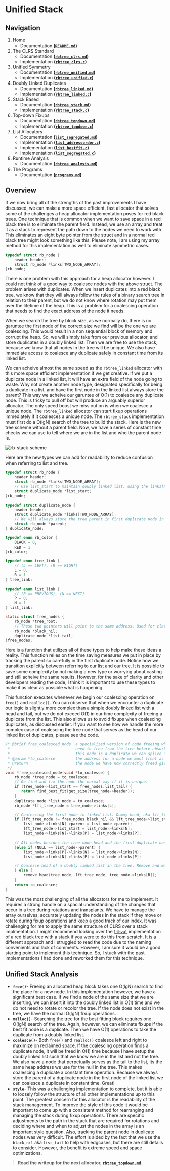 # Unified Stack

## Navigation

1. Home
   - Documentation **([`README.md`](/README.md))**
2. The CLRS Standard
   - Documentation **([`rbtree_clrs.md`](/docs/rbtree_clrs.md))**
   - Implementation **([`rbtree_clrs.c`](/lib/rbtree_clrs.c))**
3. Unified Symmetry
   - Documentation **([`rbtree_unified.md`](/docs/rbtree_unified.md))**
   - Implementation **([`rbtree_unified.c`](/lib/rbtree_unified.c))**
4. Doubly Linked Duplicates
   - Documentation **([`rbtree_linked.md`](/docs/rbtree_linked.md))**
   - Implementation **([`rbtree_linked.c`](/lib/rbtree_linked.c))**
5. Stack Based
   - Documentation **([`rbtree_stack.md`](/docs/rbtree_stack.md))**
   - Implementation **([`rbtree_stack.c`](/lib/rbtree_stack.c))**
6. Top-down Fixups
   - Documentation **([`rbtree_topdown.md`](/docs/rbtree_topdown.md))**
   - Implementation **([`rbtree_topdown.c`](/lib/rbtree_topdown.c))**
7. List Allocators
   - Documentation **([`list_segregated.md`](/docs/list_segregated.md))**
   - Implementation **([`list_addressorder.c`](/lib/list_addressorder.c))**
   - Implementation **([`list_bestfit.c`](/lib/list_bestfit.c))**
   - Implementation **([`list_segregated.c`](/lib/list_segregated.c))**
8. Runtime Analysis
   - Documentation **([`rbtree_analysis.md`](/docs/rbtree_analysis.md))**
9. The Programs
   - Documentation **([`programs.md`](/docs/programs.md))**

## Overview

If we now bring all of the strengths of the past improvements I have discussed, we can make a more space efficient, fast allocator that solves some of the challenges a heap allocator implementation poses for red black trees. One technique that is common when we want to save space in a red black tree is to eliminate the parent field. Instead, we use an array and treat it as a stack to represent the path down to the nodes we need to work with. This eliminates an eight byte pointer from the struct and in a normal red black tree might look something like this. Please note, I am using my array method for this implementation as well to eliminate symmetric cases.

```c
typedef struct rb_node {
    header header;
    struct rb_node *links[TWO_NODE_ARRAY];
}rb_node;
```

There is one problem with this approach for a heap allocator however. I could not think of a good way to coalesce nodes with the above struct. The problem arises with duplicates. When we insert duplicates into a red black tree, we know that they will always follow the rules of a binary search tree in relation to their parent, but we do not know where rotation may put them over the lifetime of the heap. This is a problem for a coalescing operation that needs to find the exact address of the node it needs.

When we search the tree by block size, as we normally do, there is no garuntee the first node of the correct size we find will be the one we are coalescing. This would result in a non sequential block of memory and corrupt the heap. So, we will simply take from our previous allocator, and store duplicates in a doubly linked list. Then we are free to use the stack, because we know that all nodes in the tree will be unique. We also have immediate access to coalesce any duplicate safely in constant time from its linked list.

We can acheive almost the same speed as the `rbtree_linked` allocator with this more space efficient implementation if we get creative. If we put a duplicate node in a linked list, it will have an extra field of the node going to waste. Why not create another node type, designated specifically for being a duplicate in a list, and have the first node in the linked list always store the parent? This way we acheive our garuntee of O(1) to coalesce any duplicate node. This is tricky to pull off but will produce an arguably superior allocator. The only speed boost we miss out on is when we coalesce a unique node. The `rbtree_linked` allocator can start fixup operations immediately if it coalesces a unique node. The `rbtree_stack` implementation must first do a O(lgN) search of the tree to build the stack. Here is the new tree scheme without a parent field. Now, we have a series of constant time checks we can use to tell where we are in the list and who the parent node is.

![rb-stack-scheme](/images/rb-duplicates-no-parent.png)

Here are the new types we can add for readability to reduce confusion when referring to list and tree.

```c
typedef struct rb_node {
    header header;
    struct rb_node *links[TWO_NODE_ARRAY];
    // Use list_start to maintain doubly linked list, using the links[P]-links[N] fields
    struct duplicate_node *list_start;
}rb_node;

typedef struct duplicate_node {
    header header;
    struct duplicate_node *links[TWO_NODE_ARRAY];
    // We will always store the tree parent in first duplicate node in the list. O(1) coalescing.
    struct rb_node *parent;
} duplicate_node;

typedef enum rb_color {
    BLACK = 0,
    RED = 1
}rb_color;

typedef enum tree_link {
    // (L == LEFT), (R == RIGHT)
    L = 0,
    R = 1
} tree_link;

typedef enum list_link {
    // (P == PREVIOUS), (N == NEXT)
    P = 0,
    N = 1
} list_link;

static struct free_nodes {
    rb_node *tree_root;
    // These two pointers will point to the same address. Used for clarity between tree and list.
    rb_node *black_nil;
    duplicate_node *list_tail;
}free_nodes;
```

Here is a function that utilizes all of these types to help make these ideas a reality. This function relies on the time saving measures we put in place by tracking the parent so carefully in the first duplicate node. Notice how we transition explicitly between referring to our list and our tree. It is possible to save some complexity by not making a new type or worrying about casting and still acheive the same results. However, for the sake of clarity and other developers reading the code, I think it is important to use these types to make it as clear as possible what is happening.

This function executes whenever we begin our coalescing operation on `free()` and `realloc()`. You can observe that when we encounter a duplicate our logic is slightly more complex than a simple doubly linked list with a head and tail, but we do not exceed O(1) in our time complexity of freeing a duplicate from the list. This also allows us to avoid fixups when coalescing duplicates, as discussed earlier. If you want to see how we handle the more complex case of coalescing the tree node that serves as the head of our linked list of duplicates, please see the code.

```c
/* @brief free_coalesced_node  a specialized version of node freeing when we find a neighbor we
 *                             need to free from the tree before absorbing into our coalescing. If
 *                             this node is a duplicate we can splice it from a linked list.
 * @param *to_coalesce         the address for a node we must treat as a list or tree node.
 * @return                     the node we have now correctly freed given all cases to find it.
 */
void *free_coalesced_node(void *to_coalesce) {
    rb_node *tree_node = to_coalesce;
    // Go find and fix the node the normal way if it is unique.
    if (tree_node->list_start == free_nodes.list_tail) {
       return find_best_fit(get_size(tree_node->header));
    }
    duplicate_node *list_node = to_coalesce;
    rb_node *lft_tree_node = tree_node->links[L];

    // Coalescing the first node in linked list. Dummy head, aka lft_tree_node, is to the left.
    if (lft_tree_node != free_nodes.black_nil && lft_tree_node->list_start == to_coalesce) {
        list_node->links[N]->parent = list_node->parent;
        lft_tree_node->list_start = list_node->links[N];
        list_node->links[N]->links[P] = list_node->links[P];

    // All nodes besides the tree node head and the first duplicate node have parent set to NULL.
    }else if (NULL == list_node->parent) {
        list_node->links[P]->links[N] = list_node->links[N];
        list_node->links[N]->links[P] = list_node->links[P];

    // Coalesce head of a doubly linked list in the tree. Remove and make a new head.
    } else {
        remove_head(tree_node, lft_tree_node, tree_node->links[R]);
    }
    return to_coalesce;
}
```

This was the most challenging of all the allocators for me to implement. It requires a strong handle on a spacial understanding of the changes that occur in a tree during rotations and transplants. We have to manage the array ourselves, accurately updating the nodes in the stack if they move or rotate during fixup operations and keep a good track of our index. It was challenging for me to apply the same structure of CLRS over a stack implmentation. I might recommend looking over the [`libval`](https://adtinfo.org/libavl.html/Red_002dBlack-Trees.html) implementation of a red black tree with a stack if you were to do this from scratch. It is a different approach and I struggled to read the code due to the naming convenients and lack of comments. However, I am sure it would be a good starting point to implement this technique. So, I stuck with the past implementations I had done and reworked them for this technique.

## Unified Stack Analysis

- **`free()`**- Freeing an allocated heap block takes one O(lgN) search to find the place for a new node. In this implementation however, we have a significant best case. If we find a node of the same size that we are inserting, we can insert it into the doubly linked list in O(1) time and we do not need to rotate or recolor the tree. If the node does not exist in the tree, we have the normal O(lgN) fixup operations.
- **`malloc()`**- Searching the tree for the best fitting block requires one O(lgN) search of the tree. Again, however, we can eliminate fixups if the best fit node is a duplicate. Then we have O(1) operations to take the duplicate from a doubly linked list.
- **`coalesce()`**- Both `free()` and `realloc()` coalesce left and right to maximize on reclaimed space. If the coalescing operation finds a duplicate node, it will be freed in O(1) time because I have setup the doubly linked list such that we know we are in the list and not the tree. We also have a node that perpetually serves as the tail to the list, its the same heap address we use for the null in the tree. This makes coalescing a duplicate a constant time operation. Because we always store the parent of a duplicate node in the first node of the linked list we can coalesce a duplicate in constant time. Great!
- **`style`**- This was a challenging implementation to complete, but it is able to loosely follow the structure of all other implementations up to this point. The greatest concern for this allocator is the readability of the stack management. To improve the style of this code it would be important to come up with a consistent method for rearranging and managing the stack during fixup operations. There are specific adjustments to the path in the stack that are required for rotations and deciding where and when to adjust the nodes in the array is an important style question. Also, tracking the parent node in duplicate nodes was very difficult. The effort is aided by the fact that we use the `black_nil` aka `list_tail` to help with edgcases, but there are still details to consider. However, the benefit is extreme speed and space optimizations.

> **Read the writeup for the next allocator, [`rbtree_topdown.md`](/docs/rbtree_topdown.md)**.

